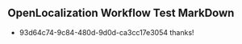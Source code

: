 ## OpenLocalization Workflow Test MarkDown
* 93d64c74-9c84-480d-9d0d-ca3cc17e3054 
thanks!<!--HONumber=Mar16_HO3-->
